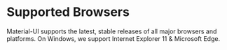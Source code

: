 # Supported Browsers

Material-UI supports the latest, stable releases of all major browsers and platforms.
On Windows, we support Internet Explorer 11 & Microsoft Edge.
